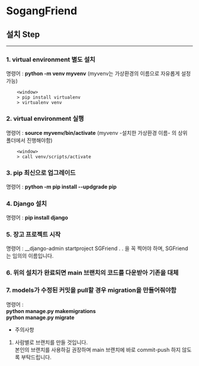 # SogangFriend

## 설치 Step
--------------------

### 1. virtual environment 별도 설치
명령어 : __python -m venv myvenv__ (myvenv는 가상환경의 이름으로 자유롭게 설정 가능)
        
        <window>
        > pip install virtualenv 
        > virtualenv venv

### 2. virtual environment 실행
명령어 : __source myvenv/bin/activate__ (myvenv -설치한 가상환경 이름- 의 상위 폴더에서 진행해야함)
        
        <window>
        > call venv/scripts/activate
        
### 3. pip 최신으로 업그레이드
명령어 : __python -m pip install --updgrade pip__

### 4. Django 설치
명령어 : __pip install django__

### 5. 장고 프로젝트 시작 
명령어 : __django-admin startproject SGFriend .
. 을 꼭 찍어야 하며, SGFriend는 임의의 이름입니다.

### 6. 위의 설치가 완료되면 main 브랜치의 코드를 다운받아 기존을 대체

### 7. models가 수정된 커밋을 pull할 경우 migration을 만들어줘야함
명령어 : <br>__python manage.py makemigrations__<br>__python manage.py migrate__

* 주의사항
1. 사람별로 브랜치를 만들 것입니다. <br>본인의 브랜치를 사용하길 권장하며 main 브랜치에 바로 commit-push 하지 않도록 부탁드립니다.<br>

